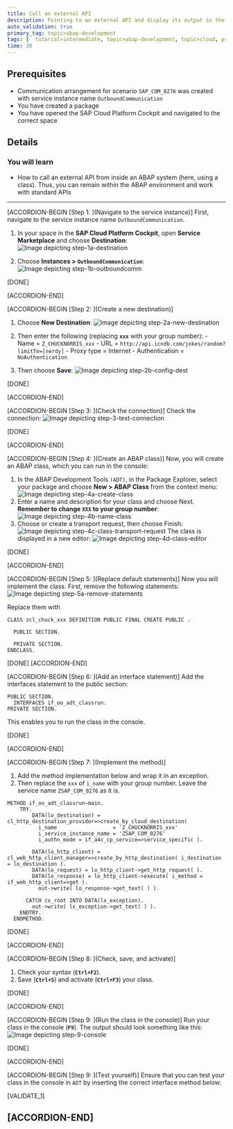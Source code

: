 ```yaml
---
title: Call an external API
description: Pointing to an external API and display its output in the console
auto_validation: true
primary_tag: topic>abap-development
tags: [  tutorial>intermediate, topic>abap-development, topic>cloud, products>sap-cloud-platform ]
time: 30
---
```


## Prerequisites  
 -  Communication arrangement for scenario `SAP_COM_0276` was created with service instance name `OutboundCommunication`
 -	You have created a package
 -  You have opened the SAP Cloud Platform Cockpit and navigated to the correct space

## Details
### You will learn  
  - How to call an external API from inside an ABAP system (here, using a class). Thus, you can remain within the ABAP environment and work with standard APIs

---

[ACCORDION-BEGIN [Step 1: ](Navigate to the service instance)]
First, navigate to the service instance name `OutboundCommunication`.

  1.	In your space in the **SAP Cloud Platform Cockpit**, open **Service Marketplace** and choose **Destination**:
  ![Image depicting step-1a-destination](step-1a-destination.png)

  2.  Choose **Instances > `OutboundCommunication`**:
  ![Image depicting step-1b-outboundcomm](step-1b-outboundcomm.png)

[DONE]

[ACCORDION-END]

[ACCORDION-BEGIN [Step 2: ](Create a new destination)]

  1. Choose **New Destination**:
  ![Image depicting step-2a-new-destination](step-2a-new-destination.png)

  2. Then enter the following (replacing **`xxx`** with your group number):
    - Name  = `Z_CHUCKNORRIS_xxx`
    - URL = `http://api.icndb.com/jokes/random?limitTo=[nerdy]`
    - Proxy type = Internet
    - Authentication = `NoAuthentication`

  3. Then choose **Save**:
  ![Image depicting step-2b-config-dest](step-2b-config-dest.png)  

[DONE]

[ACCORDION-END]

[ACCORDION-BEGIN [Step 3: ](Check the connection)]
Check the connection:
  ![Image depicting step-3-test-connection](step-3-test-connection.png)  

[DONE]

[ACCORDION-END]

[ACCORDION-BEGIN [Step 4: ](Create an ABAP class)]
Now, you will create an ABAP class, which you can run in the console:
  1. In the ABAP Development Tools `(ADT)`, in the Package Explorer, select your package and choose **New > ABAP Class** from the context menu:
  ![Image depicting step-4a-create-class](step-4a-create-class.png)
  2. Enter a name and description for your class and choose Next. **Remember to change `XXX` to your group number**:
  ![Image depicting step-4b-name-class](step-4b-name-class.png)
  3. Choose or create a transport request, then choose Finish:   
  ![Image depicting step-4c-class-transport-request](step-4c-class-transport-request.png)
  The class is displayed in a new editor:
  ![Image depicting step-4d-class-editor](step-4d-class-editor.png)

[DONE]

[ACCORDION-END]

[ACCORDION-BEGIN [Step 5: ](Replace default statements)]
Now you will implement the class. First, remove the following statements:
![Image depicting step-5a-remove-statements](step-5a-remove-statements.png)

Replace them with

```ABAP
CLASS zcl_chuck_xxx DEFINITION PUBLIC FINAL CREATE PUBLIC .

  PUBLIC SECTION.

  PRIVATE SECTION.
ENDCLASS.
```

[DONE]
[ACCORDION-END]

[ACCORDION-BEGIN [Step 6: ](Add an interface statement)]
Add the interfaces statement to the public section:

```ABAP
PUBLIC SECTION.
  INTERFACES if_oo_adt_classrun.
PRIVATE SECTION.
```
This enables you to run the class in the console.

[DONE]

[ACCORDION-END]

[ACCORDION-BEGIN [Step 7: ](Implement the method)]
  1. Add the method implementation below and wrap it in an exception.
  2. Then replace the `xxx` of `i_name` with your group number. Leave the service name `ZSAP_COM_0276` as it is.

```ABAP
METHOD if_oo_adt_classrun~main.
    TRY.
        DATA(lo_destination) = cl_http_destination_provider=>create_by_cloud_destination(
          i_name                  = 'Z_CHUCKNORRIS_xxx'
          i_service_instance_name = 'ZSAP_COM_0276'
          i_authn_mode = if_a4c_cp_service=>service_specific ).

        DATA(lo_http_client) = cl_web_http_client_manager=>create_by_http_destination( i_destination = lo_destination ).
        DATA(lo_request) = lo_http_client->get_http_request( ).
        DATA(lo_response) = lo_http_client->execute( i_method = if_web_http_client=>get ).
          out->write( lo_response->get_text( ) ).

      CATCH cx_root INTO DATA(lx_exception).
        out->write( lx_exception->get_text( ) ).
    ENDTRY.
  ENDMETHOD.

```

[DONE]

[ACCORDION-END]

[ACCORDION-BEGIN [Step 8: ](Check, save, and activate)]
1. Check your syntax (**`Ctrl+F2`**).
2. Save (**`Ctrl+S`**) and activate (**`Ctrl+F3`**) your class.

[DONE]

[ACCORDION-END]

[ACCORDION-BEGIN [Step 9: ](Run the class in the console)]
Run your class in the console (**`F9`**).
The output should look something like this:
![Image depicting step-9-console](step-9-console.png)

[DONE]

[ACCORDION-END]

[ACCORDION-BEGIN [Step 9: ](Test yourself)]
Ensure that you can test your class in the console in `ADT` by inserting the correct interface method below:

[VALIDATE_1]

[ACCORDION-END]
---
